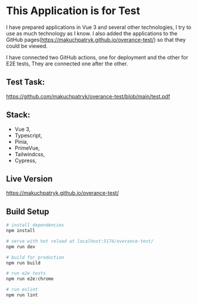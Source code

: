 # This Application is for Test

I have prepared applications in Vue 3 and several other technologies, I try to use as much technology as I know. I also added the applications to the GitHub pages(https://makuchpatryk.github.io/overance-test/) so that they could be viewed.

I have connected two GitHub actions, one for deployment and the other for E2E tests, They are connected one after the other.

## Test Task:
https://github.com/makuchpatryk/overance-test/blob/main/test.pdf

## Stack:
- Vue 3,
- Typescript,
- Pinia,
- PrimeVue,
- Tailwindcss,
- Cypress,

## Live Version
https://makuchpatryk.github.io/overance-test/

## Build Setup

``` bash
# install dependencies
npm install

# serve with hot reload at localhost:5174/overance-test/
npm run dev

# build for production
npm run build

# run e2e tests
npm run e2e:chrome

# run eslint
npm run lint
```
